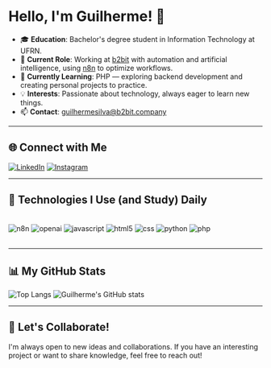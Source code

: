 # Hello, I'm Guilherme! 👋

- 🎓 **Education**: Bachelor's degree student in Information Technology at UFRN.
- 💼 **Current Role**: Working at [b2bit](https://b2bit.company/) with automation and artificial intelligence, using [n8n](https://n8n.io/) to optimize workflows.
- 🌱 **Currently Learning**: PHP — exploring backend development and creating personal projects to practice.
- 💡 **Interests**: Passionate about technology, always eager to learn new things.
- 📫 **Contact**: [guilhermesilva@b2bit.company](mailto:guilhermesilva@b2bit.company)

---

## 🌐 Connect with Me
[![LinkedIn](https://img.shields.io/badge/LinkedIn-0077B5?style=for-the-badge&logo=linkedin&logoColor=white)](https://www.linkedin.com/in/guilherme-higino-3b99422b3/)
[![Instagram](https://img.shields.io/badge/Instagram-E4405F?style=for-the-badge&logo=instagram&logoColor=white)](https://www.instagram.com/guilhermehiginoo/)

---

## 🚀 Technologies I Use (and Study) Daily
<div style="display: inline_block"><br/>
  <img align="center" alt="n8n" src="https://img.shields.io/badge/n8n-00B2B0?style=for-the-badge&logo=n8n&logoColor=white">
  <img align="center" alt="openai" src="https://img.shields.io/badge/ChatGPT-74aa9c?style=for-the-badge&logo=openai&logoColor=white">
  <img align="center" alt="javascript" src="https://img.shields.io/badge/JavaScript-F7DF1E?style=for-the-badge&logo=javascript&logoColor=black">
  <img align="center" alt="html5" src="https://img.shields.io/badge/HTML5-E34F26?style=for-the-badge&logo=html5&logoColor=white">
  <img align="center" alt="css" src="https://img.shields.io/badge/CSS3-1572B6?style=for-the-badge&logo=css3&logoColor=white">
  <img align="center" alt="python" src="https://img.shields.io/badge/Python-14354C?style=for-the-badge&logo=python&logoColor=white">
  <img align="center" alt="php" src="https://img.shields.io/badge/PHP-777BB4?style=for-the-badge&logo=php&logoColor=white">
</div><br/>

---

## 📊 My GitHub Stats
![Top Langs](https://github-readme-stats.vercel.app/api/top-langs/?username=guilhermehiginoo&size_weight=0.5&count_weight=0.5)
![Guilherme's GitHub stats](https://github-readme-stats.vercel.app/api?username=guilhermehiginoo&show_icons=true&theme=dracula)

---

## 🤝 Let's Collaborate!
I'm always open to new ideas and collaborations. If you have an interesting project or want to share knowledge, feel free to reach out!
